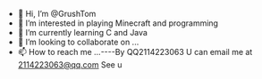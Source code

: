 - 👋 Hi, I’m @GrushTom
- 👀 I’m interested in playing Minecraft and programming
- 🌱 I’m currently learning C and Java
- 💞️ I’m looking to collaborate on ...
- 📫 How to reach me ...----By QQ2114223063
U can email me at 2114223063@qq.com
See u

<!---
GrushTom/GrushTom is a ✨ special ✨ repository because its `README.md` (this file) appears on your GitHub profile.
You can click the Preview link to take a look at your changes.
--->
